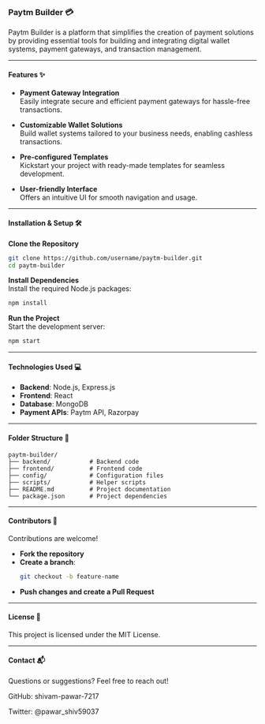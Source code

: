 ### Paytm Builder 💳  
Paytm Builder is a platform that simplifies the creation of payment solutions by providing essential tools for building and integrating digital wallet systems, payment gateways, and transaction management.

---

#### Features ✨  
- **Payment Gateway Integration**  
  Easily integrate secure and efficient payment gateways for hassle-free transactions.  

- **Customizable Wallet Solutions**  
  Build wallet systems tailored to your business needs, enabling cashless transactions.  

- **Pre-configured Templates**  
  Kickstart your project with ready-made templates for seamless development.  

- **User-friendly Interface**  
  Offers an intuitive UI for smooth navigation and usage.  

---

#### Installation & Setup 🛠️  
**Clone the Repository**  
```bash  
git clone https://github.com/username/paytm-builder.git  
cd paytm-builder  
```  

**Install Dependencies**  
Install the required Node.js packages:  
```bash  
npm install  
```  

**Run the Project**  
Start the development server:  
```bash  
npm start  
```  

---

#### Technologies Used 💻  
- **Backend**: Node.js, Express.js  
- **Frontend**: React  
- **Database**: MongoDB  
- **Payment APIs**: Paytm API, Razorpay  

---

#### Folder Structure 📂  
```
paytm-builder/  
├── backend/           # Backend code  
├── frontend/          # Frontend code  
├── config/            # Configuration files  
├── scripts/           # Helper scripts  
├── README.md          # Project documentation  
└── package.json       # Project dependencies  
```  

---

#### Contributors 🤝  
Contributions are welcome!  

- **Fork the repository**  
- **Create a branch**:  
  ```bash  
  git checkout -b feature-name  
  ```  
- **Push changes and create a Pull Request**  

---

#### License 📜  
This project is licensed under the MIT License.  

---

#### Contact 📬  
Questions or suggestions? Feel free to reach out!  

GitHub: shivam-pawar-7217 

Twitter: @pawar_shiv59037
